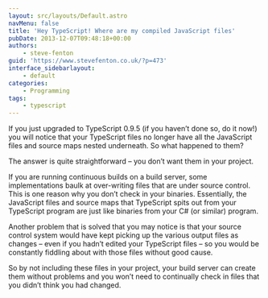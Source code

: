 ```yaml
---
layout: src/layouts/Default.astro
navMenu: false
title: 'Hey TypeScript! Where are my compiled JavaScript files'
pubDate: 2013-12-07T09:48:18+00:00
authors:
    - steve-fenton
guid: 'https://www.stevefenton.co.uk/?p=473'
interface_sidebarlayout:
    - default
categories:
    - Programming
tags:
    - typescript
---
```


If you just upgraded to TypeScript 0.9.5 (if you haven’t done so, do it now!) you will notice that your TypeScript files no longer have all the JavaScript files and source maps nested underneath. So what happened to them?

The answer is quite straightforward – you don’t want them in your project.

If you are running continuous builds on a build server, some implementations baulk at over-writing files that are under source control. This is one reason why you don’t check in your binaries. Essentially, the JavaScript files and source maps that TypeScript spits out from your TypeScript program are just like binaries from your C# (or similar) program.

Another problem that is solved that you may notice is that your source control system would have kept picking up the various output files as changes – even if you hadn’t edited your TypeScript files – so you would be constantly fiddling about with those files without good cause.

So by not including these files in your project, your build server can create them without problems and you won’t need to continually check in files that you didn’t think you had changed.
